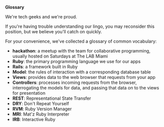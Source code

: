 **Glossary**

We're tech geeks and we're proud.

If you're having trouble understanding our lingo, you may reconsider this position, but we believe you'll catch on quickly.

For your convenience, we've collected a glossary of common vocabulary:

* __hackathon__: a meetup with the team for collaborative programming, usually hosted on Saturdays at The LAB Miami
* __Ruby__: the primary programming language we use for our apps
* __Rails__: a framework built in Ruby
* __Model__: the rules of interaction with a corresponding database table
* __Views__: provides data to the web browser that requests from your app
* __Controllers__: processes incoming requests from the browser, interrogating the models for data, and passing that data on to the views for presentation
* __REST__: Representational State Transfer
* __DRY__: Don't Repeat Yourself
* __RVM__: Ruby Version Manager
* __MRI__: Mat'z Ruby Interpreter
* __IRB__: Interactive Ruby
